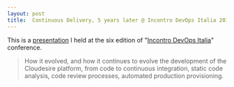 ```yaml
---
layout: post
title:  Continuous Delivery, 5 years later @ Incontro DevOps Italia 2018
---
```


This is a [presentation](http://archive.incontrodevops.it/sessions/continuous-delivery-5-anni-dopo/) I held at the six edition of "[Incontro DevOps Italia](https://www.incontrodevops.it/)" conference.

> How it evolved, and how it continues to evolve the development of the Cloudesire platform, from code to continuous integration, static code analysis, code review processes, automated production provisioning.

<br/>

<script async class="speakerdeck-embed" data-id="355a760e1c934032bacb7948a111026f" data-ratio="1.33333333333333" src="//speakerdeck.com/assets/embed.js"></script>
